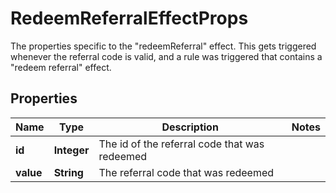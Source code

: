 

# RedeemReferralEffectProps

The properties specific to the \"redeemReferral\" effect. This gets triggered whenever the referral code is valid, and a rule was triggered that contains a \"redeem referral\" effect.
## Properties

Name | Type | Description | Notes
------------ | ------------- | ------------- | -------------
**id** | **Integer** | The id of the referral code that was redeemed | 
**value** | **String** | The referral code that was redeemed | 



